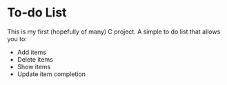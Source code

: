 # To-do List

This is my first (hopefully of many) C project. A simple to do list that allows you to:
+ Add items
+ Delete items
+ Show items
+ Update item completion

